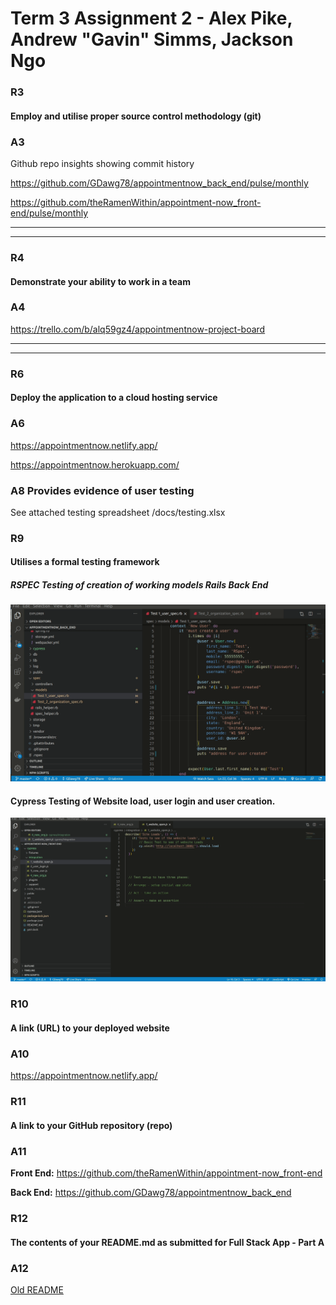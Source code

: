 # Term 3 Assignment 2 - Alex Pike, Andrew "Gavin" Simms, Jackson Ngo

### R3

#### Employ and utilise proper source control methodology (git)

### A3

Github repo insights showing commit history

https://github.com/GDawg78/appointmentnow_back_end/pulse/monthly

https://github.com/theRamenWithin/appointment-now_front-end/pulse/monthly

---
---

### R4

#### Demonstrate your ability to work in a team

### A4

https://trello.com/b/alq59gz4/appointmentnow-project-board

---
---

### R6

#### Deploy the application to a cloud hosting service

### A6

https://appointmentnow.netlify.app/

https://appointmentnow.herokuapp.com/


### A8 Provides evidence of user testing

See attached testing spreadsheet /docs/testing.xlsx

### R9

#### Utilises a formal testing framework

##### RSPEC Testing of creation of working models Rails Back End

![RSPec_Back_End](docs/backend_rpec_model_creation.gif)

#### Cypress Testing of Website load, user login and user creation.

![Cypress_Testing](docs/backend_cypress_tests.gif)

### R10

#### A link (URL) to your deployed website

### A10

https://appointmentnow.netlify.app/

### R11

#### A link to your GitHub repository (repo)

### A11

**Front End:**
https://github.com/theRamenWithin/appointment-now_front-end

**Back End:**
https://github.com/GDawg78/appointmentnow_back_end

### R12

#### The contents of your README.md as submitted for Full Stack App - Part A

### A12

[Old README](./docs/README.md)